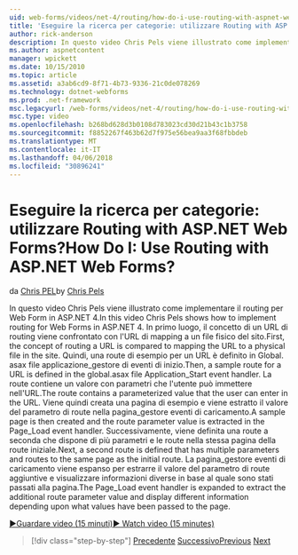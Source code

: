 ```yaml
---
uid: web-forms/videos/net-4/routing/how-do-i-use-routing-with-aspnet-web-forms
title: 'Eseguire la ricerca per categorie: utilizzare Routing with ASP.NET Web Forms? | Microsoft Docs'
author: rick-anderson
description: In questo video Chris Pels viene illustrato come implementare il routing per Web Form in ASP.NET 4. In primo luogo, il concetto di un URL di routing viene confrontato il mapping dell'URL di una p...
ms.author: aspnetcontent
manager: wpickett
ms.date: 10/15/2010
ms.topic: article
ms.assetid: a3ab6cd9-8f71-4b73-9336-21c0de078269
ms.technology: dotnet-webforms
ms.prod: .net-framework
msc.legacyurl: /web-forms/videos/net-4/routing/how-do-i-use-routing-with-aspnet-web-forms
msc.type: video
ms.openlocfilehash: b268bd628d3b0108d783023cd30d21b43c1b3758
ms.sourcegitcommit: f8852267f463b62d7f975e56bea9aa3f68fbbdeb
ms.translationtype: MT
ms.contentlocale: it-IT
ms.lasthandoff: 04/06/2018
ms.locfileid: "30896241"
---
```

<a name="how-do-i-use-routing-with-aspnet-web-forms"></a><span data-ttu-id="759f0-105">Eseguire la ricerca per categorie: utilizzare Routing with ASP.NET Web Forms?</span><span class="sxs-lookup"><span data-stu-id="759f0-105">How Do I: Use Routing with ASP.NET Web Forms?</span></span>
====================
<span data-ttu-id="759f0-106">da [Chris PEL](https://twitter.com/chrispels)</span><span class="sxs-lookup"><span data-stu-id="759f0-106">by [Chris Pels](https://twitter.com/chrispels)</span></span>

<span data-ttu-id="759f0-107">In questo video Chris Pels viene illustrato come implementare il routing per Web Form in ASP.NET 4.</span><span class="sxs-lookup"><span data-stu-id="759f0-107">In this video Chris Pels shows how to implement routing for Web Forms in ASP.NET 4.</span></span> <span data-ttu-id="759f0-108">In primo luogo, il concetto di un URL di routing viene confrontato con l'URL di mapping a un file fisico del sito.</span><span class="sxs-lookup"><span data-stu-id="759f0-108">First, the concept of routing a URL is compared to mapping the URL to a physical file in the site.</span></span> <span data-ttu-id="759f0-109">Quindi, una route di esempio per un URL è definito in Global. asax file applicazione\_gestore di eventi di inizio.</span><span class="sxs-lookup"><span data-stu-id="759f0-109">Then, a sample route for a URL is defined in the global.asax file Application\_Start event handler.</span></span> <span data-ttu-id="759f0-110">La route contiene un valore con parametri che l'utente può immettere nell'URL.</span><span class="sxs-lookup"><span data-stu-id="759f0-110">The route contains a parameterized value that the user can enter in the URL.</span></span> <span data-ttu-id="759f0-111">Viene quindi creata una pagina di esempio e viene estratto il valore del parametro di route nella pagina\_gestore eventi di caricamento.</span><span class="sxs-lookup"><span data-stu-id="759f0-111">A sample page is then created and the route parameter value is extracted in the Page\_Load event handler.</span></span> <span data-ttu-id="759f0-112">Successivamente, viene definita una route a seconda che dispone di più parametri e le route nella stessa pagina della route iniziale.</span><span class="sxs-lookup"><span data-stu-id="759f0-112">Next, a second route is defined that has multiple parameters and routes to the same page as the initial route.</span></span> <span data-ttu-id="759f0-113">La pagina\_gestore eventi di caricamento viene espanso per estrarre il valore del parametro di route aggiuntive e visualizzare informazioni diverse in base al quale sono stati passati alla pagina.</span><span class="sxs-lookup"><span data-stu-id="759f0-113">The Page\_Load event handler is expanded to extract the additional route parameter value and display different information depending upon what values have been passed to the page.</span></span>

[<span data-ttu-id="759f0-114">&#9654;Guardare video (15 minuti)</span><span class="sxs-lookup"><span data-stu-id="759f0-114">&#9654; Watch video (15 minutes)</span></span>](https://channel9.msdn.com/Blogs/ASP-NET-Site-Videos/how-do-i-use-routing-with-aspnet-web-forms)

> [!div class="step-by-step"]
> <span data-ttu-id="759f0-115">[Precedente](aspnet-4-quick-hit-outbound-webforms-routing.md)
> [Successivo](how-do-i-work-with-urls-in-aspnet-routing.md)</span><span class="sxs-lookup"><span data-stu-id="759f0-115">[Previous](aspnet-4-quick-hit-outbound-webforms-routing.md)
[Next](how-do-i-work-with-urls-in-aspnet-routing.md)</span></span>
